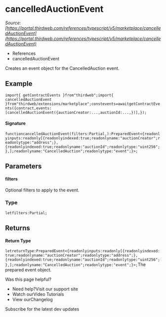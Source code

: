 # cancelledAuctionEvent

*Source: [https://portal.thirdweb.com/references/typescript/v5/marketplace/cancelledAuctionEvent](https://portal.thirdweb.com/references/typescript/v5/marketplace/cancelledAuctionEvent)*

* References
* cancelledAuctionEvent

Creates an event object for the CancelledAuction event.

## Example

`import{ getContractEvents }from"thirdweb";import{ cancelledAuctionEvent }from"thirdweb/extensions/marketplace";constevents=awaitgetContractEvents({contract,events: [cancelledAuctionEvent({auctionCreator:...,auctionId:...,})],});`
#### Signature

`functioncancelledAuctionEvent(filters:Partial,):PreparedEvent<{readonlyinputs:readonly[{readonlyindexed:true;readonlyname:"auctionCreator";readonlytype:"address";},{readonlyindexed:true;readonlyname:"auctionId";readonlytype:"uint256";},];readonlyname:"CancelledAuction";readonlytype:"event";}>;`
## Parameters

#### filters

Optional filters to apply to the event.

### Type

`letfilters:Partial;`
## Returns

#### Return Type

`letreturnType:PreparedEvent<{readonlyinputs:readonly[{readonlyindexed:true;readonlyname:"auctionCreator";readonlytype:"address";},{readonlyindexed:true;readonlyname:"auctionId";readonlytype:"uint256";},];readonlyname:"CancelledAuction";readonlytype:"event";}>;`The prepared event object.

Was this page helpful?

* Need help?Visit our support site
* Watch ourVideo Tutorials
* View ourChangelog

Subscribe for the latest dev updates

